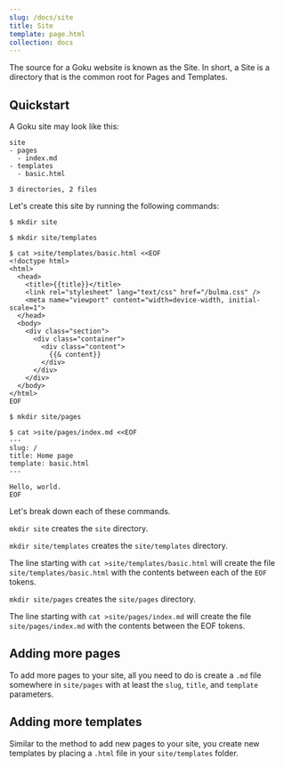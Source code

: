 ```yaml
---
slug: /docs/site
title: Site
template: page.html
collection: docs
---
```


The source for a Goku website is known as the Site. In short, a Site is a directory that is the common root for Pages and Templates.

## Quickstart

A Goku site may look like this:

```
site
- pages
  - index.md
- templates
  - basic.html

3 directories, 2 files
```

Let's create this site by running the following commands:

```shell-session
$ mkdir site

$ mkdir site/templates

$ cat >site/templates/basic.html <<EOF
<!doctype html>
<html>
  <head>
    <title>{{title}}</title>
    <link rel="stylesheet" lang="text/css" href="/bulma.css" />
    <meta name="viewport" content="width=device-width, initial-scale=1">
  </head>
  <body>
    <div class="section">
      <div class="container">
        <div class="content">
          {{& content}}
        </div>
      </div>
    </div>
  </body>
</html>
EOF

$ mkdir site/pages

$ cat >site/pages/index.md <<EOF
---
slug: /
title: Home page
template: basic.html
---

Hello, world.
EOF
```

Let's break down each of these commands.

`mkdir site` creates the `site` directory.

`mkdir site/templates` creates the `site/templates` directory.

The line starting with `cat >site/templates/basic.html` will create the file `site/templates/basic.html` with the contents between each of the `EOF` tokens.

`mkdir site/pages` creates the `site/pages` directory.

The line starting with `cat >site/pages/index.md` will create the file `site/pages/index.md` with the contents between the EOF tokens.

## Adding more pages

To add more pages to your site, all you need to do is create a `.md` file somewhere in `site/pages` with at least the `slug`, `title`, and `template` parameters.

## Adding more templates

Similar to the method to add new pages to your site, you create new templates by placing a `.html` file in your `site/templates` folder.
